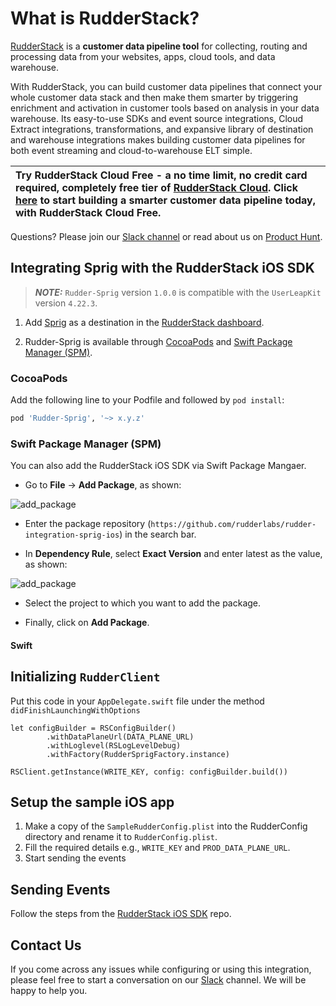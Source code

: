 # What is RudderStack?

[RudderStack](https://rudderstack.com/) is a **customer data pipeline tool** for collecting, routing and processing data from your websites, apps, cloud tools, and data warehouse.

With RudderStack, you can build customer data pipelines that connect your whole customer data stack and then make them smarter by triggering enrichment and activation in customer tools based on analysis in your data warehouse. Its easy-to-use SDKs and event source integrations, Cloud Extract integrations, transformations, and expansive library of destination and warehouse integrations makes building customer data pipelines for both event streaming and cloud-to-warehouse ELT simple. 

| Try **RudderStack Cloud Free** - a no time limit, no credit card required, completely free tier of [RudderStack Cloud](https://resources.rudderstack.com/rudderstack-cloud). Click [here](https://app.rudderlabs.com/signup?type=freetrial) to start building a smarter customer data pipeline today, with RudderStack Cloud Free. |
|:------|

Questions? Please join our [Slack channel](https://resources.rudderstack.com/join-rudderstack-slack) or read about us on [Product Hunt](https://www.producthunt.com/posts/rudderstack).

## Integrating Sprig with the RudderStack iOS SDK

> **_NOTE:_** `Rudder-Sprig` version `1.0.0` is compatible with the `UserLeapKit` version `4.22.3`. 

1. Add [Sprig](https://app.sprig.com/) as a destination in the [RudderStack dashboard](https://app.rudderstack.com/).

2. Rudder-Sprig is available through [CocoaPods](https://cocoapods.org) and [Swift Package Manager (SPM)](https://www.swift.org/package-manager/). 

### CocoaPods
Add the following line to your Podfile and followed by `pod install`:

```ruby
pod 'Rudder-Sprig', '~> x.y.z'
```

### Swift Package Manager (SPM)

You can also add the RudderStack iOS SDK via Swift Package Mangaer.

* Go to **File** -> **Add Package**, as shown:

![add_package](screenshots/<SPRIG>.png)

* Enter the package repository (`https://github.com/rudderlabs/rudder-integration-sprig-ios`) in the search bar.

*  In **Dependency Rule**, select **Exact Version** and enter latest as the value, as shown:

![add_package](screenshots/<SPRIG>.png)

* Select the project to which you want to add the package.

* Finally, click on **Add Package**.

#### Swift

## Initializing ```RudderClient```

Put this code in your ```AppDelegate.swift``` file under the method ```didFinishLaunchingWithOptions```
```
let configBuilder = RSConfigBuilder()
        .withDataPlaneUrl(DATA_PLANE_URL)
        .withLoglevel(RSLogLevelDebug)
        .withFactory(RudderSprigFactory.instance)
            
RSClient.getInstance(WRITE_KEY, config: configBuilder.build())

```

## Setup the sample iOS app

1. Make a copy of the `SampleRudderConfig.plist` into the RudderConfig directory and rename it to `RudderConfig.plist`.
2. Fill the required details e.g., `WRITE_KEY` and `PROD_DATA_PLANE_URL`.
3. Start sending the events

## Sending Events

Follow the steps from the [RudderStack iOS SDK](https://github.com/rudderlabs/rudder-sdk-ios#sending-events) repo.

## Contact Us

If you come across any issues while configuring or using this integration, please feel free to start a conversation on our [Slack](https://resources.rudderstack.com/join-rudderstack-slack) channel. We will be happy to help you.
